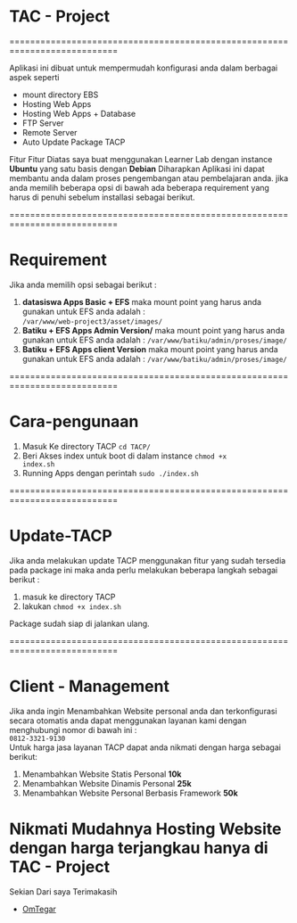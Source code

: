 # TAC - Project

===========================================================================

Aplikasi ini dibuat untuk mempermudah konfigurasi anda dalam berbagai aspek seperti 
- mount directory EBS
- Hosting Web Apps 
- Hosting Web Apps + Database
- FTP Server
- Remote Server
- Auto Update Package TACP

Fitur Fitur Diatas saya buat menggunakan Learner Lab 
dengan instance <strong>Ubuntu</strong> yang satu basis dengan <strong>Debian</strong>
Diharapkan Aplikasi ini dapat membantu anda dalam proses pengembangan atau pembelajaran anda.
jika anda memilih beberapa opsi di bawah ada beberapa requirement yang harus di penuhi sebelum installasi sebagai berikut.

===========================================================================
# Requirement
Jika anda memilih opsi sebagai berikut :
1. <strong>datasiswa Apps Basic + EFS</strong> maka mount point yang harus anda gunakan untuk EFS anda adalah : <br>
<code>/var/www/web-project3/asset/images/</code>
2. <strong>Batiku + EFS Apps Admin Version/</strong> maka mount point yang harus anda gunakan untuk EFS anda adalah :
<code>/var/www/batiku/admin/proses/image/</code>
3. <strong>Batiku + EFS Apps client Version</strong> maka mount point yang harus anda gunakan untuk EFS anda adalah :
<code>/var/www/batiku/admin/proses/image/</code>

===========================================================================
# Cara-pengunaan
1. Masuk Ke directory TACP 
<code>cd TACP/</code>
2. Beri Akses index untuk boot di dalam instance
<code>chmod +x index.sh</code>
3. Running Apps dengan perintah
<code>sudo ./index.sh</code>

===========================================================================
# Update-TACP
Jika anda melakukan update TACP menggunakan fitur yang 
sudah tersedia pada package ini maka anda perlu melakukan beberapa
langkah sebagai berikut : <br>
1. masuk ke directory TACP
2. lakukan <code>chmod +x index.sh</code><br>

Package sudah siap di jalankan ulang.

===========================================================================
# Client - Management
Jika anda ingin Menambahkan Website personal anda dan terkonfigurasi secara otomatis 
anda dapat menggunakan layanan kami dengan menghubungi nomor di bawah ini :
<br><code>0812-3321-9130</code></br>
Untuk harga jasa layanan TACP dapat anda nikmati dengan harga sebagai berikut:
1. Menambahkan Website Statis Personal <strong>10k</strong>
2. Menambahkan Website Dinamis Personal <strong>25k</strong>
3. Menambahkan Website Personal Berbasis Framework <strong>50k</strong>

Nikmati Mudahnya Hosting Website dengan harga terjangkau hanya di TAC - Project
===========================================================================

Sekian Dari saya Terimakasih 

- <a href="https://github.com/OmTegar">OmTegar</a>



